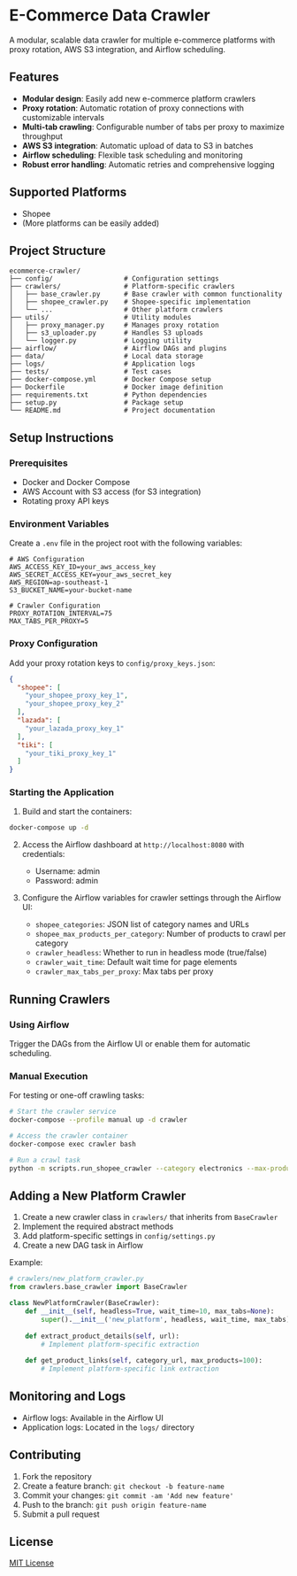 # E-Commerce Data Crawler

A modular, scalable data crawler for multiple e-commerce platforms with proxy rotation, AWS S3 integration, and Airflow scheduling.

## Features

- **Modular design**: Easily add new e-commerce platform crawlers
- **Proxy rotation**: Automatic rotation of proxy connections with customizable intervals
- **Multi-tab crawling**: Configurable number of tabs per proxy to maximize throughput
- **AWS S3 integration**: Automatic upload of data to S3 in batches
- **Airflow scheduling**: Flexible task scheduling and monitoring
- **Robust error handling**: Automatic retries and comprehensive logging

## Supported Platforms

- Shopee
- (More platforms can be easily added)

## Project Structure

```
ecommerce-crawler/
├── config/                  # Configuration settings
├── crawlers/                # Platform-specific crawlers
│   ├── base_crawler.py      # Base crawler with common functionality
│   ├── shopee_crawler.py    # Shopee-specific implementation
│   └── ...                  # Other platform crawlers
├── utils/                   # Utility modules
│   ├── proxy_manager.py     # Manages proxy rotation
│   ├── s3_uploader.py       # Handles S3 uploads
│   └── logger.py            # Logging utility
├── airflow/                 # Airflow DAGs and plugins
├── data/                    # Local data storage
├── logs/                    # Application logs
├── tests/                   # Test cases
├── docker-compose.yml       # Docker Compose setup
├── Dockerfile               # Docker image definition
├── requirements.txt         # Python dependencies
├── setup.py                 # Package setup
└── README.md                # Project documentation
```

## Setup Instructions

### Prerequisites

- Docker and Docker Compose
- AWS Account with S3 access (for S3 integration)
- Rotating proxy API keys

### Environment Variables

Create a `.env` file in the project root with the following variables:

```
# AWS Configuration
AWS_ACCESS_KEY_ID=your_aws_access_key
AWS_SECRET_ACCESS_KEY=your_aws_secret_key
AWS_REGION=ap-southeast-1
S3_BUCKET_NAME=your-bucket-name

# Crawler Configuration
PROXY_ROTATION_INTERVAL=75
MAX_TABS_PER_PROXY=5
```

### Proxy Configuration

Add your proxy rotation keys to `config/proxy_keys.json`:

```json
{
  "shopee": [
    "your_shopee_proxy_key_1",
    "your_shopee_proxy_key_2"
  ],
  "lazada": [
    "your_lazada_proxy_key_1"
  ],
  "tiki": [
    "your_tiki_proxy_key_1"
  ]
}
```

### Starting the Application

1. Build and start the containers:

```bash
docker-compose up -d
```

2. Access the Airflow dashboard at `http://localhost:8080` with credentials:
   - Username: admin
   - Password: admin

3. Configure the Airflow variables for crawler settings through the Airflow UI:
   - `shopee_categories`: JSON list of category names and URLs
   - `shopee_max_products_per_category`: Number of products to crawl per category
   - `crawler_headless`: Whether to run in headless mode (true/false)
   - `crawler_wait_time`: Default wait time for page elements
   - `crawler_max_tabs_per_proxy`: Max tabs per proxy

## Running Crawlers

### Using Airflow

Trigger the DAGs from the Airflow UI or enable them for automatic scheduling.

### Manual Execution

For testing or one-off crawling tasks:

```bash
# Start the crawler service
docker-compose --profile manual up -d crawler

# Access the crawler container
docker-compose exec crawler bash

# Run a crawl task
python -m scripts.run_shopee_crawler --category electronics --max-products 50
```

## Adding a New Platform Crawler

1. Create a new crawler class in `crawlers/` that inherits from `BaseCrawler`
2. Implement the required abstract methods
3. Add platform-specific settings in `config/settings.py`
4. Create a new DAG task in Airflow

Example:

```python
# crawlers/new_platform_crawler.py
from crawlers.base_crawler import BaseCrawler

class NewPlatformCrawler(BaseCrawler):
    def __init__(self, headless=True, wait_time=10, max_tabs=None):
        super().__init__('new_platform', headless, wait_time, max_tabs)
        
    def extract_product_details(self, url):
        # Implement platform-specific extraction
        
    def get_product_links(self, category_url, max_products=100):
        # Implement platform-specific link extraction
```

## Monitoring and Logs

- Airflow logs: Available in the Airflow UI
- Application logs: Located in the `logs/` directory

## Contributing

1. Fork the repository
2. Create a feature branch: `git checkout -b feature-name`
3. Commit your changes: `git commit -am 'Add new feature'`
4. Push to the branch: `git push origin feature-name`
5. Submit a pull request

## License

[MIT License](LICENSE)